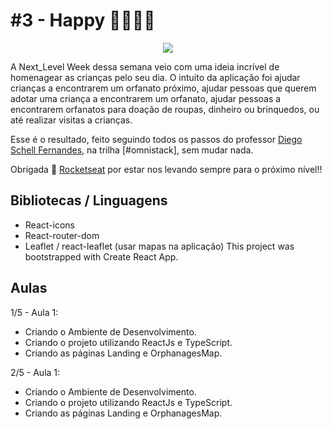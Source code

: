 # <NLW/> #3 - Happy 👨‍👩‍👧‍👦
<div style="text-align:center">
  <img src="https://media-exp1.licdn.com/dms/image/C4D2DAQEZJxqTryypsQ/profile-treasury-image-shrink_1280_1280/0?e=1602687600&v=beta&t=nTnCkWtz58qYfjgK2wOPyc3olF0U3n2n6NcXzuu34No">
</div>

A Next_Level Week dessa semana veio com uma ideia incrível de homenagear as crianças pelo seu dia. O intuito da aplicação foi ajudar crianças a encontrarem um orfanato próximo, ajudar pessoas que querem adotar uma criança a encontrarem um orfanato, ajudar pessoas a encontrarem orfanatos para doação de roupas, dinheiro ou brinquedos, ou até realizar visitas a crianças. 

Esse é o resultado, feito seguindo todos os passos do professor [Diego Schell Fernandes](https://www.linkedin.com/in/diego-schell-fernandes/), na trilha [#omnistack], sem mudar nada.

Obrigada 🚀 [Rocketseat](https://nextlevelweek.com/inscricao/3) por estar nos levando sempre para o próximo nível!!

## Bibliotecas / Linguagens
- React-icons
- React-router-dom
- Leaflet / react-leaflet (usar mapas na aplicação)
This project was bootstrapped with Create React App.

## Aulas
1/5 - Aula 1:

- Criando o Ambiente de Desenvolvimento.
- Criando o projeto utilizando ReactJs e TypeScript.
- Criando as páginas Landing e OrphanagesMap.

2/5 - Aula 1:

- Criando o Ambiente de Desenvolvimento.
- Criando o projeto utilizando ReactJs e TypeScript.
- Criando as páginas Landing e OrphanagesMap.
